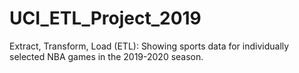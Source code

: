 # UCI_ETL_Project_2019
Extract, Transform, Load (ETL): Showing sports data for individually selected NBA games in the 2019-2020 season.
